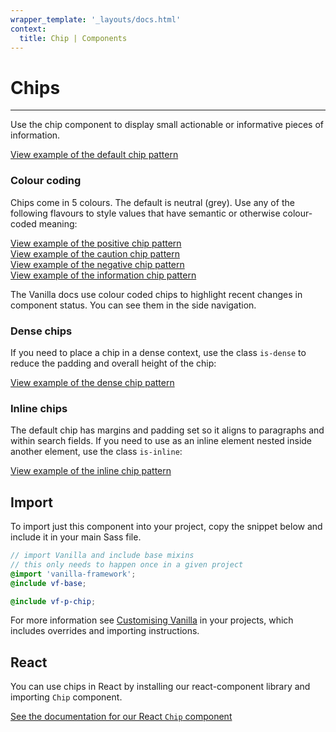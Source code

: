 ```yaml
---
wrapper_template: '_layouts/docs.html'
context:
  title: Chip | Components
---
```


# Chips

<hr>

Use the chip component to display small actionable or informative pieces of information.

<div class="embedded-example"><a href="/docs/examples/patterns/chip/with-dismiss" class="js-example">
View example of the default chip pattern
</a></div>

### Colour coding

Chips come in 5 colours. The default is neutral (grey). Use any of the following flavours to style values that have semantic or otherwise colour-coded meaning:

<div class="embedded-example"><a href="/docs/examples/patterns/chip/positive" class="js-example">
View example of the positive chip pattern
</a></div>
<div class="embedded-example"><a href="/docs/examples/patterns/chip/caution" class="js-example">
View example of the caution chip pattern
</a></div>
<div class="embedded-example"><a href="/docs/examples/patterns/chip/negative" class="js-example">
View example of the negative chip pattern
</a></div>
<div class="embedded-example"><a href="/docs/examples/patterns/chip/information" class="js-example">
View example of the information chip pattern
</a></div>

The Vanilla docs use colour coded chips to highlight recent changes in component status. You can see them in the side navigation.

### Dense chips

If you need to place a chip in a dense context, use the class `is-dense` to reduce the padding and overall height of the chip:

<div class="embedded-example"><a href="/docs/examples/patterns/chip/dense" class="js-example">
View example of the dense chip pattern
</a></div>

### Inline chips

The default chip has margins and padding set so it aligns to paragraphs and within search fields. If you need to use as an inline element nested inside another element, use the class `is-inline`:

<div class="embedded-example"><a href="/docs/examples/patterns/chip/dense" class="js-example">
View example of the inline chip pattern
</a></div>

## Import

To import just this component into your project, copy the snippet below and include it in your main Sass file.

```scss
// import Vanilla and include base mixins
// this only needs to happen once in a given project
@import 'vanilla-framework';
@include vf-base;

@include vf-p-chip;
```

For more information see [Customising Vanilla](/docs/customising-vanilla/) in your projects, which includes overrides and importing instructions.

## React

You can use chips in React by installing our react-component library and importing `Chip` component.

[See the documentation for our React `Chip` component](https://canonical-web-and-design.github.io/react-components/?path=/docs/chip--default-story#chip)
